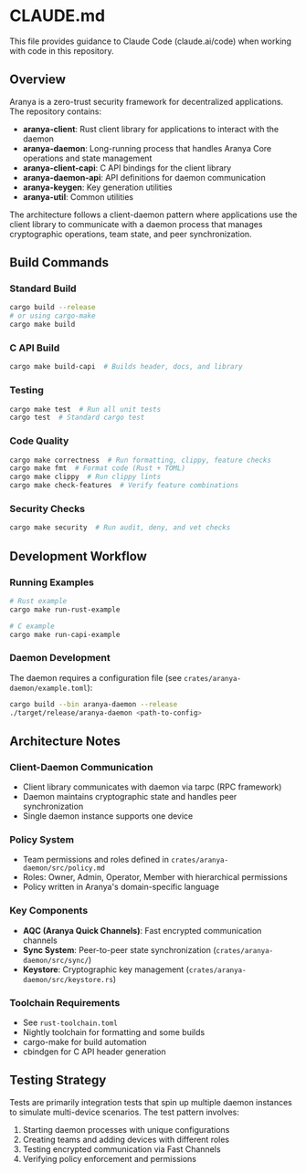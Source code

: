 # CLAUDE.md

This file provides guidance to Claude Code (claude.ai/code) when
working with code in this repository.

## Overview

Aranya is a zero-trust security framework for decentralized
applications. The repository contains:

- **aranya-client**: Rust client library for applications to
  interact with the daemon
- **aranya-daemon**: Long-running process that handles Aranya
  Core operations and state management
- **aranya-client-capi**: C API bindings for the client library
- **aranya-daemon-api**: API definitions for daemon communication
- **aranya-keygen**: Key generation utilities
- **aranya-util**: Common utilities

The architecture follows a client-daemon pattern where
applications use the client library to communicate with a daemon
process that manages cryptographic operations, team state, and
peer synchronization.

## Build Commands

### Standard Build

```bash
cargo build --release
# or using cargo-make
cargo make build
```

### C API Build

```bash
cargo make build-capi  # Builds header, docs, and library
```

### Testing

```bash
cargo make test  # Run all unit tests
cargo test  # Standard cargo test
```

### Code Quality

```bash
cargo make correctness  # Run formatting, clippy, feature checks
cargo make fmt  # Format code (Rust + TOML)
cargo make clippy  # Run clippy lints
cargo make check-features  # Verify feature combinations
```

### Security Checks

```bash
cargo make security  # Run audit, deny, and vet checks
```

## Development Workflow

### Running Examples

```bash
# Rust example
cargo make run-rust-example

# C example
cargo make run-capi-example
```

### Daemon Development

The daemon requires a configuration file (see
`crates/aranya-daemon/example.toml`):

```bash
cargo build --bin aranya-daemon --release
./target/release/aranya-daemon <path-to-config>
```

## Architecture Notes

### Client-Daemon Communication

- Client library communicates with daemon via tarpc (RPC
  framework)
- Daemon maintains cryptographic state and handles peer
  synchronization
- Single daemon instance supports one device

### Policy System

- Team permissions and roles defined in
  `crates/aranya-daemon/src/policy.md`
- Roles: Owner, Admin, Operator, Member with hierarchical
  permissions
- Policy written in Aranya's domain-specific language

### Key Components

- **AQC (Aranya Quick Channels)**: Fast encrypted communication
  channels
- **Sync System**: Peer-to-peer state synchronization
  (`crates/aranya-daemon/src/sync/`)
- **Keystore**: Cryptographic key management
  (`crates/aranya-daemon/src/keystore.rs`)

### Toolchain Requirements

- See `rust-toolchain.toml`
- Nightly toolchain for formatting and some builds
- cargo-make for build automation
- cbindgen for C API header generation

## Testing Strategy

Tests are primarily integration tests that spin up multiple
daemon instances to simulate multi-device scenarios. The test
pattern involves:

1. Starting daemon processes with unique configurations
2. Creating teams and adding devices with different roles
3. Testing encrypted communication via Fast Channels
4. Verifying policy enforcement and permissions
